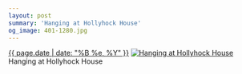 ```yaml
---
layout: post
summary: 'Hanging at Hollyhock House'
og_image: 401-1280.jpg
---
```


<p>
  <time><a href="/401">{{ page.date | date: "%B %e, %Y" }}</a></time>
  <a href="/401"><img src="{{ site.assets_url }}/401-640.jpg" srcset="{{ site.assets_url }}/401-1280.jpg 1280w, {{ site.assets_url }}/401-960.jpg 960w, {{ site.assets_url }}/401-640.jpg 640w, {{ site.assets_url }}/401-320.jpg 320w" sizes="(min-width: 700px) 50vw, calc(100vw - 2rem)" alt="Hanging at Hollyhock House" /></a>
  <span>Hanging at Hollyhock House</span>
</p>
